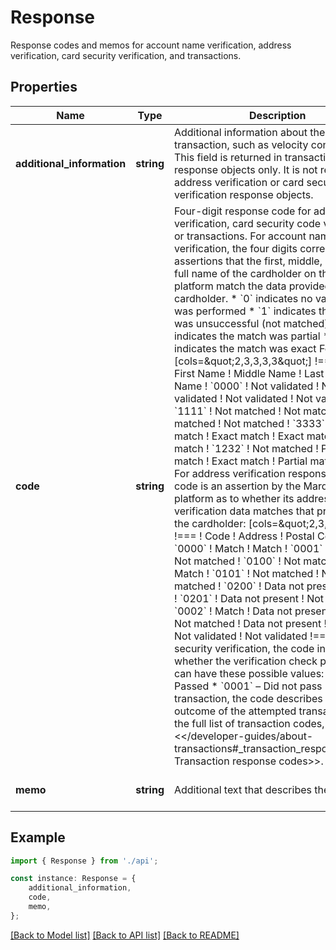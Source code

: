 # Response

Response codes and memos for account name verification, address verification, card security verification, and transactions.

## Properties

Name | Type | Description | Notes
------------ | ------------- | ------------- | -------------
**additional_information** | **string** | Additional information about the transaction, such as velocity control details.  This field is returned in transaction response objects only. It is not returned in address verification or card security verification response objects. | [optional] [default to undefined]
**code** | **string** | Four-digit response code for address verification, card security code verification, or transactions.  For account name verification, the four digits correspond with assertions that the first, middle, last, and full name of the cardholder on the Marqeta platform match the data provided by the cardholder.  * &#x60;0&#x60; indicates no validation was performed * &#x60;1&#x60; indicates the match was unsuccessful (not matched) * &#x60;2&#x60; indicates the match was partial * &#x60;3&#x60; indicates the match was exact  For example:  [cols&#x3D;\&quot;2,3,3,3,3\&quot;] !&#x3D;&#x3D;&#x3D; ! Code ! First Name ! Middle Name ! Last Name ! Full Name  ! &#x60;0000&#x60; ! Not validated ! Not validated ! Not validated ! Not validated  ! &#x60;1111&#x60; ! Not matched ! Not matched ! Not matched ! Not matched  ! &#x60;3333&#x60; ! Exact match ! Exact match ! Exact match ! Exact match  ! &#x60;1232&#x60; ! Not matched ! Partial match ! Exact match ! Partial match !&#x3D;&#x3D;&#x3D;  For address verification responses, the code is an assertion by the Marqeta platform as to whether its address verification data matches that provided by the cardholder:  [cols&#x3D;\&quot;2,3,3\&quot;] !&#x3D;&#x3D;&#x3D; ! Code ! Address ! Postal Code  ! &#x60;0000&#x60; ! Match ! Match  ! &#x60;0001&#x60; ! Match ! Not matched  ! &#x60;0100&#x60; ! Not matched ! Match  ! &#x60;0101&#x60; ! Not matched ! Not matched  ! &#x60;0200&#x60; ! Data not present ! Match  ! &#x60;0201&#x60; ! Data not present ! Not matched  ! &#x60;0002&#x60; ! Match ! Data not present  ! &#x60;0102&#x60; ! Not matched ! Data not present  ! &#x60;0303&#x60; ! Not validated ! Not validated !&#x3D;&#x3D;&#x3D;  For card security verification, the code indicates whether the verification check passed and can have these possible values:  * &#x60;0000&#x60; – Passed * &#x60;0001&#x60; – Did not pass  For a transaction, the code describes the outcome of the attempted transaction. For the full list of transaction codes, see &lt;&lt;/developer-guides/about-transactions#_transaction_response_codes, Transaction response codes&gt;&gt;. | [default to undefined]
**memo** | **string** | Additional text that describes the response. | [optional] [default to undefined]

## Example

```typescript
import { Response } from './api';

const instance: Response = {
    additional_information,
    code,
    memo,
};
```

[[Back to Model list]](../README.md#documentation-for-models) [[Back to API list]](../README.md#documentation-for-api-endpoints) [[Back to README]](../README.md)
